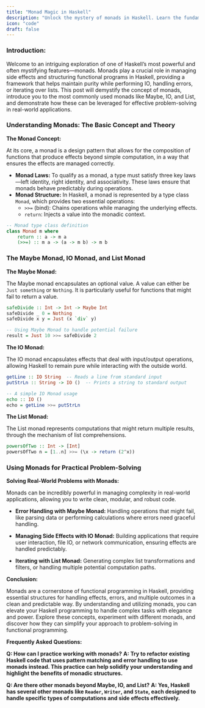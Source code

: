 ```yaml
---
title: "Monad Magic in Haskell"
description: "Unlock the mystery of monads in Haskell. Learn the fundamental concepts and theories of monads, and explore practical uses with the Maybe, IO, and List Monads."
icon: "code"
draft: false
---
```


### Introduction:
Welcome to an intriguing exploration of one of Haskell’s most powerful and often mystifying features—monads. Monads play a crucial role in managing side effects and structuring functional programs in Haskell, providing a framework that helps maintain purity while performing IO, handling errors, or iterating over lists. This post will demystify the concept of monads, introduce you to the most commonly used monads like Maybe, IO, and List, and demonstrate how these can be leveraged for effective problem-solving in real-world applications.

### Understanding Monads: The Basic Concept and Theory

**The Monad Concept:**

At its core, a monad is a design pattern that allows for the composition of functions that produce effects beyond simple computation, in a way that ensures the effects are managed correctly.

- **Monad Laws:** To qualify as a monad, a type must satisfy three key laws—left identity, right identity, and associativity. These laws ensure that monads behave predictably during operations.
- **Monad Structure:** In Haskell, a monad is represented by a type class `Monad`, which provides two essential operations:
  - `>>=` (bind): Chains operations while managing the underlying effects.
  - `return`: Injects a value into the monadic context.

```haskell
-- Monad type class definition
class Monad m where
    return :: a -> m a
    (>>=) :: m a -> (a -> m b) -> m b
```

### The Maybe Monad, IO Monad, and List Monad

**The Maybe Monad:**

The Maybe monad encapsulates an optional value. A value can either be `Just something` or `Nothing`. It is particularly useful for functions that might fail to return a value.

```haskell
safeDivide :: Int -> Int -> Maybe Int
safeDivide _ 0 = Nothing
safeDivide x y = Just (x `div` y)

-- Using Maybe Monad to handle potential failure
result = Just 10 >>= safeDivide 2
```

**The IO Monad:**

The IO monad encapsulates effects that deal with input/output operations, allowing Haskell to remain pure while interacting with the outside world.

```haskell
getLine :: IO String  -- Reads a line from standard input
putStrLn :: String -> IO ()  -- Prints a string to standard output

-- A simple IO Monad usage
echo :: IO ()
echo = getLine >>= putStrLn
```

**The List Monad:**

The List monad represents computations that might return multiple results, through the mechanism of list comprehensions.

```haskell
powersOfTwo :: Int -> [Int]
powersOfTwo n = [1..n] >>= (\x -> return (2^x))
```

### Using Monads for Practical Problem-Solving

**Solving Real-World Problems with Monads:**

Monads can be incredibly powerful in managing complexity in real-world applications, allowing you to write clean, modular, and robust code.

- **Error Handling with Maybe Monad:**
  Handling operations that might fail, like parsing data or performing calculations where errors need graceful handling.
  
- **Managing Side Effects with IO Monad:**
  Building applications that require user interaction, file IO, or network communication, ensuring effects are handled predictably.
  
- **Iterating with List Monad:**
  Generating complex list transformations and filters, or handling multiple potential computation paths.

**Conclusion:**

Monads are a cornerstone of functional programming in Haskell, providing essential structures for handling effects, errors, and multiple outcomes in a clean and predictable way. By understanding and utilizing monads, you can elevate your Haskell programming to handle complex tasks with elegance and power. Explore these concepts, experiment with different monads, and discover how they can simplify your approach to problem-solving in functional programming.

**Frequently Asked Questions:**

**Q: How can I practice working with monads?**
**A: Try to refactor existing Haskell code that uses pattern matching and error handling to use monads instead. This practice can help solidify your understanding and highlight the benefits of monadic structures.**

**Q: Are there other monads beyond Maybe, IO, and List?**
**A: Yes, Haskell has several other monads like `Reader`, `Writer`, and `State`, each designed to handle specific types of computations and side effects effectively.**

